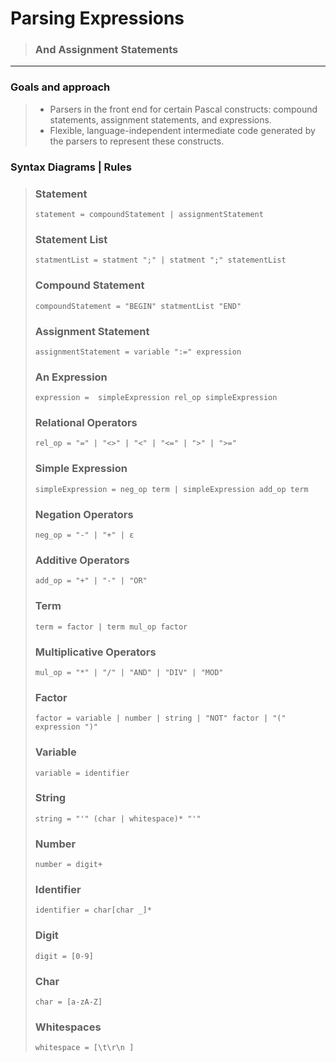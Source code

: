 # Parsing Expressions
> ### And Assignment Statements
<hr>

### Goals and approach
> - Parsers in the front end for certain Pascal constructs: compound statements, assignment statements, and expressions.
> - Flexible, language-independent intermediate code generated by the parsers to represent these constructs.

### Syntax Diagrams | Rules

> ### Statement
> ```
> statement = compoundStatement | assignmentStatement
>```
> ### Statement List
> ```
> statmentList = statment ";" | statment ";" statementList
>```
> ### Compound Statement
> ```
> compoundStatement = "BEGIN" statmentList "END"
>```
> ### Assignment Statement
> ```
> assignmentStatement = variable ":=" expression
>```
> ### An Expression
> ```
> expression =  simpleExpression rel_op simpleExpression
> ```
> ### Relational Operators
>```
> rel_op = "=" | "<>" | "<" | "<=" | ">" | ">="
> ```
> ### Simple Expression
> ```
> simpleExpression = neg_op term | simpleExpression add_op term
> ```
> ### Negation Operators
> ```
> neg_op = "-" | "+" | ε
> ```
> ### Additive Operators
> ```
> add_op = "+" | "-" | "OR"
> ```
> ### Term
> ```
> term = factor | term mul_op factor
> ```
> ### Multiplicative Operators
>```
> mul_op = "*" | "/" | "AND" | "DIV" | "MOD"
>```
> ### Factor
> ```
> factor = variable | number | string | "NOT" factor | "(" expression ")"
> ```
> ### Variable
> ```
> variable = identifier
>```
> ### String
> ```
> string = "'" (char | whitespace)* "'"
>```
> ### Number
> ```
> number = digit+
>```
> ### Identifier
> ```
> identifier = char[char _]*
>```
> ### Digit
> ```
> digit = [0-9]
>```
> ### Char
> ```
> char = [a-zA-Z]
>```
> ### Whitespaces
> ```
> whitespace = [\t\r\n ]
>```